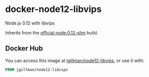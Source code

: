 # docker-node12-libvips

Node.js 0.12 with libvips

Inherits from the [official node:0.12-slim](https://hub.docker.com/_/node/) build.

## Docker Hub

You can access this image at [jgillman/node12-libvips](https://hub.docker.com/r/jgillman/node12-libvips/), or use it with:

```dockerfile
FROM jgillman/node12-libvips
```
